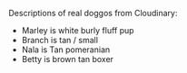 Descriptions of real doggos from Cloudinary:
* Marley is white burly fluff pup
* Branch is tan / small
* Nala is Tan pomeranian
* Betty is brown tan boxer

